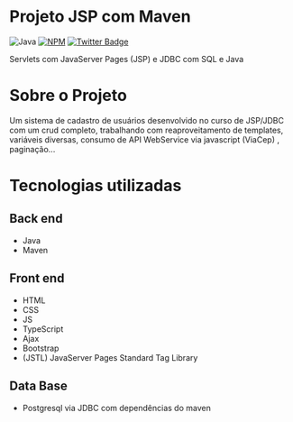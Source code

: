 # Projeto JSP com Maven
![Java](https://img.shields.io/badge/java-%23ED8B00.svg?style=for-the-badge&logo=openjdk&logoColor=white)
[![NPM](https://img.shields.io/npm/l/react)](https://github.com/devsuperior/sds1-wmazoni/blob/master/LICENSE) 
[![Twitter Badge](https://badgen.net/badge/icon/twitter?icon=twitter&label)](https://twitter.com/andre_abreuu)

Servlets com JavaServer Pages (JSP) e JDBC com SQL e Java

# Sobre o Projeto
Um sistema de cadastro de usuários desenvolvido no curso de JSP/JDBC com um crud completo, trabalhando com reaproveitamento de templates, variáveis diversas, consumo de API WebService via javascript (ViaCep) , paginação...

# Tecnologias utilizadas

## Back end
- Java
- Maven
 
## Front end
- HTML 
- CSS 
- JS
- TypeScript
- Ajax
- Bootstrap
- (JSTL) JavaServer Pages Standard Tag Library

## Data Base
- Postgresql via JDBC com dependências do maven
